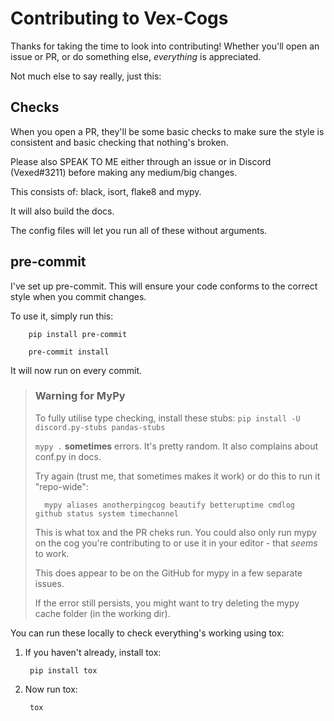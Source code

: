 # Contributing to Vex-Cogs

Thanks for taking the time to look into contributing! Whether you'll open an issue or PR, or do something else, _everything_ is appreciated.

Not much else to say really, just this:

## Checks

When you open a PR, they'll be some basic checks to make sure the style is consistent and basic checking that nothing's broken.

Please also SPEAK TO ME either through an issue or in Discord (Vexed#3211) before making any medium/big changes.

This consists of: black, isort, flake8 and mypy.

It will also build the docs.

The config files will let you run all of these without arguments.

## pre-commit

I've set up pre-commit. This will ensure your code conforms to the correct style when you commit changes.

To use it, simply run this:

        pip install pre-commit

        pre-commit install

It will now run on every commit.

> ### **Warning for MyPy**
>
> To fully utilise type checking, install these stubs: ``pip install -U discord.py-stubs pandas-stubs``
>
> ``mypy .`` **sometimes** errors. It's pretty random. It also complains about conf.py in docs.
>
> Try again (trust me, that sometimes makes it work) or do this to run it "repo-wide":
>
>       mypy aliases anotherpingcog beautify betteruptime cmdlog github status system timechannel
>
> This is what tox and the PR cheks run. You could also only run mypy on the cog you're contributing to or use it in your editor - that _seems_ to work.
>
> This does appear to be on the GitHub for mypy in a few separate issues.
>
> If the error still persists, you might want to try deleting the mypy cache folder (in the working dir).

You can run these locally to check everything's working using tox:

1. If you haven't already, install tox:

        pip install tox

2. Now run tox:

        tox
